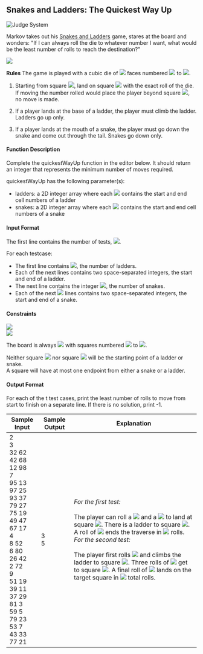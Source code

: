 ## Snakes and Ladders: The Quickest Way Up

![Judge System](https://www.hackerrank.com/challenges/the-quickest-way-up/problem?h_r=internal-search)

Markov takes out his [Snakes and Ladders](https://en.wikipedia.org/wiki/Snakes_and_Ladders) game, stares at the board and wonders: "If I can always roll the die to whatever number I want, what would be the least number of rolls to reach the destination?"

![](https://github.com/andy489/Data_Structures_and_Algorithms_CPP/blob/master/assets/Snakes%20and%20Ladders%2001.png)

**Rules** The game is played with a cubic die of <img src="https://latex.codecogs.com/svg.latex?\Large&space;6"> faces numbered <img src="https://latex.codecogs.com/svg.latex?\Large&space;1"> to <img src="https://latex.codecogs.com/svg.latex?\Large&space;6">.

1. Starting from square <img src="https://latex.codecogs.com/svg.latex?\Large&space;1">, land on square <img src="https://latex.codecogs.com/svg.latex?\Large&space;100"> with the exact roll of the die. If moving the number rolled would place the player beyond square <img src="https://latex.codecogs.com/svg.latex?\Large&space;100">, no move is made.

2. If a player lands at the base of a ladder, the player must climb the ladder. Ladders go up only.

3. If a player lands at the mouth of a snake, the player must go down the snake and come out through the tail. Snakes go down only.

#### Function Description

Complete the quickestWayUp function in the editor below. It should return an integer that represents the minimum number of moves required.

quickestWayUp has the following parameter(s):
- ladders: a 2D integer array where each <img src="https://latex.codecogs.com/svg.latex?\Large&space;ladders[i]"> contains the start and end cell numbers of a ladder
- snakes: a 2D integer array where each <img src="https://latex.codecogs.com/svg.latex?\Large&space;snakes[i]"> contains the start and end cell numbers of a snake

#### Input Format

The first line contains the number of tests, <img src="https://latex.codecogs.com/svg.latex?\Large&space;t">.

For each testcase:
- The first line contains <img src="https://latex.codecogs.com/svg.latex?\Large&space;n">, the number of ladders.
- Each of the next lines contains two space-separated integers, the start and end of a ladder.
- The next line contains the integer <img src="https://latex.codecogs.com/svg.latex?\Large&space;m">, the number of snakes.
- Each of the next <img src="https://latex.codecogs.com/svg.latex?\Large&space;m"> lines contains two space-separated integers, the start and end of a snake.

#### Constraints

<img src="https://latex.codecogs.com/svg.latex?\Large&space;1\le{t}\le{10}"><br>
<img src="https://latex.codecogs.com/svg.latex?\Large&space;1\le{n,m}\le{15}">

The board is always <img src="https://latex.codecogs.com/svg.latex?\Large&space;10\times{10}"> with squares numbered <img src="https://latex.codecogs.com/svg.latex?\Large&space;1"> to <img src="https://latex.codecogs.com/svg.latex?\Large&space;100">.

Neither square <img src="https://latex.codecogs.com/svg.latex?\Large&space;1"> nor square <img src="https://latex.codecogs.com/svg.latex?\Large&space;100"> will be the starting point of a ladder or snake.<br>
A square will have at most one endpoint from either a snake or a ladder.

#### Output Format

For each of the t test cases, print the least number of rolls to move from start to finish on a separate line. If there is no solution, print -1.

Sample Input|Sample Output|Explanation
-|-|-
2<br>3<br>32 62<br>42 68<br>12 98<br>7<br>95 13<br>97 25<br>93 37<br>79 27<br>75 19<br>49 47<br>67 17<br>4<br>8 52<br>6 80<br>26 42<br>2 72<br>9<br>51 19<br>39 11<br>37 29<br>81 3<br>59 5<br>79 23<br>53 7<br>43 33<br>77 21|3<br>5|*For the first test:*<br><br>The player can roll a <img src="https://latex.codecogs.com/svg.latex?\Large&space;5"> and a <img src="https://latex.codecogs.com/svg.latex?\Large&space;6"> to land at square <img src="https://latex.codecogs.com/svg.latex?\Large&space;12">. There is a ladder to square <img src="https://latex.codecogs.com/svg.latex?\Large&space;98">. A roll of <img src="https://latex.codecogs.com/svg.latex?\Large&space;2"> ends the traverse in <img src="https://latex.codecogs.com/svg.latex?\Large&space;3"> rolls.<br>*For the second test:*<br><br>The player first rolls <img src="https://latex.codecogs.com/svg.latex?\Large&space;5"> and climbs the ladder to square <img src="https://latex.codecogs.com/svg.latex?\Large&space;80">. Three rolls of <img src="https://latex.codecogs.com/svg.latex?\Large&space;6"> get to square <img src="https://latex.codecogs.com/svg.latex?\Large&space;98">. A final roll of <img src="https://latex.codecogs.com/svg.latex?\Large&space;2"> lands on the target square in <img src="https://latex.codecogs.com/svg.latex?\Large&space;5"> total rolls. 
